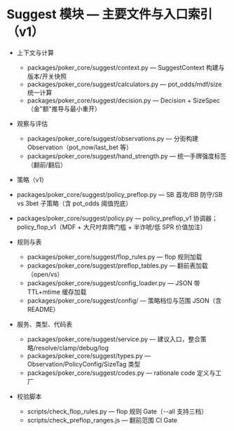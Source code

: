 # Suggest 模块 — 主要文件与入口索引（v1）

- 上下文与计算
  - packages/poker_core/suggest/context.py — SuggestContext 构建与版本/开关快照
  - packages/poker_core/suggest/calculators.py — pot_odds/mdf/size 统一计算
  - packages/poker_core/suggest/decision.py — Decision + SizeSpec（金"额"推导与最小重开）

- 观察与评估
  - packages/poker_core/suggest/observations.py — 分街构建 Observation（pot_now/last_bet 等）
  - packages/poker_core/suggest/hand_strength.py — 统一手牌强度标签（翻前/翻后）

- 策略（v1）
- packages/poker_core/suggest/policy_preflop.py — SB 首攻/BB 防守/SB vs 3bet 子策略（含 pot_odds 阈值兜底）
- packages/poker_core/suggest/policy.py — policy_preflop_v1 协调器；policy_flop_v1（MDF + 大尺吋弃牌门槛 + 半诈唬/低 SPR 价值加注）

- 规则与表
  - packages/poker_core/suggest/flop_rules.py — flop 规则加载
  - packages/poker_core/suggest/preflop_tables.py — 翻前表加载（open/vs）
  - packages/poker_core/suggest/config_loader.py — JSON 带 TTL+mtime 缓存加载
  - packages/poker_core/suggest/config/ — 策略档位与范围 JSON（含 README）

- 服务、类型、代码表
  - packages/poker_core/suggest/service.py — 建议入口，整合策略/resolve/clamp/debug/log
  - packages/poker_core/suggest/types.py — Observation/PolicyConfig/SizeTag 类型
  - packages/poker_core/suggest/codes.py — rationale code 定义与工厂

- 校验脚本
  - scripts/check_flop_rules.py — flop 规则 Gate（--all 支持三档）
  - scripts/check_preflop_ranges.js — 翻前范围 CI Gate
